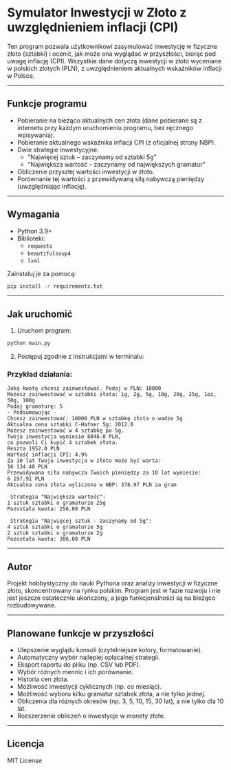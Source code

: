 # Symulator Inwestycji w Złoto z uwzględnieniem inflacji (CPI)

Ten program pozwala użytkownikowi zasymulować inwestycję w fizyczne złoto (sztabki) i ocenić, jak może ona wyglądać w przyszłości, biorąc pod uwagę inflację (CPI). Wszystkie dane dotyczą inwestycji w złoto wyceniane w polskich złotych (PLN), z uwzględnieniem aktualnych wskaźników inflacji w Polsce.

---

## Funkcje programu

- Pobieranie na bieżąco aktualnych cen złota (dane pobierane są z internetu przy każdym uruchomieniu programu, bez ręcznego wpisywania).
- Pobieranie aktualnego wskaźnika inflacji CPI (z oficjalnej strony NBP).
- Dwie strategie inwestycyjne:
  - "Najwięcej sztuk – zaczynamy od sztabki 5g"
  - "Największa wartość – zaczynamy od największych gramatur"
- Obliczenie przyszłej wartości inwestycji w złoto.
- Porównanie tej wartości z przewidywaną siłą nabywczą pieniędzy (uwzględniając inflację).

---

## Wymagania

- Python 3.9+
- Biblioteki:
  - `requests`
  - `beautifulsoup4`
  - `lxml`

Zainstaluj je za pomocą:
```bash
pip install -r requirements.txt
```

---

## Jak uruchomić

1. Uruchom program:
```bash
python main.py
```

2. Postępuj zgodnie z instrukcjami w terminalu:

### Przykład działania:

```
Jaką kwotę chcesz zainwestować. Podaj w PLN: 10000
Możesz zainwestować w sztabki złota: 1g, 2g, 5g, 10g, 20g, 25g, 1oz, 50g, 100g
Podaj gramaturę: 5
- Podsumowując -
Chcesz zainwestować: 10000 PLN w sztabkę złota o wadze 5g
Aktualna cena sztabki C-Hafner 5g: 2012.0
Możesz zainwestować w 4 sztabkę po 5g.
Twoja inwestycja wyniesie 8048.0 PLN,
co pozwoli Ci kupić 4 sztabek złota.
Reszta 1952.0 PLN
Wartość inflacji CPI: 4.9%
Za 10 lat Twoja inwestycja w złoto może być warta:
16 134.48 PLN
Przewidywana siła nabywcza Twoich pieniędzy za 10 lat wyniesie:
6 197.91 PLN
Aktualna cena złota wyliczona w NBP: 378.97 PLN za gram

 Strategia "Największa wartość":
1 sztuk sztabki o gramaturze 25g
Pozostała kwota: 256.00 PLN

 Strategia "Najwięcej sztuk - zaczynamy od 5g":
4 sztuk sztabki o gramaturze 5g
2 sztuk sztabki o gramaturze 2g
Pozostała kwota: 306.00 PLN
```

---

## Autor
Projekt hobbystyczny do nauki Pythona oraz analizy inwestycji w fizyczne złoto, skoncentrowany na rynku polskim. Program jest w fazie rozwoju i nie jest jeszcze ostatecznie ukończony, a jego funkcjonalności są na bieżąco rozbudowywane.

---

## Planowane funkcje w przyszłości

- Ulepszenie wyglądu konsoli (czytelniejsze kolory, formatowanie).
- Automatyczny wybór najlepiej opłacalnej strategii.
- Eksport raportu do pliku (np. CSV lub PDF).
- Wybór różnych mennic i ich porównanie.
- Historia cen złota.
- Możliwość inwestycji cyklicznych (np. co miesiąc).
- Możliwość wyboru kilku gramatur sztabek złota, a nie tylko jednej.
- Obliczenia dla różnych okresów (np. 3, 5, 10, 15, 30 lat), a nie tylko dla 10 lat.
- Rozszerzenie obliczeń o inwestycje w monety złote.

---

## Licencja
MIT License


